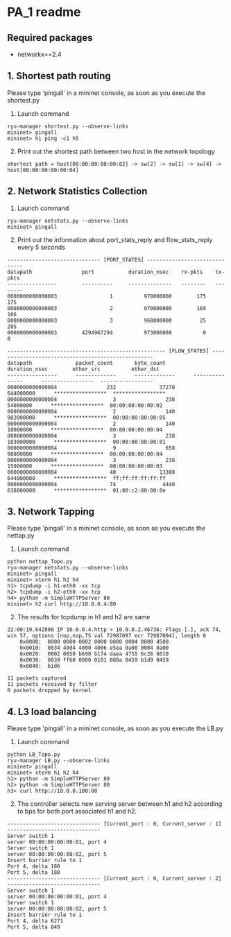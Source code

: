 # PA_1 readme

## Required packages
- networkx==2.4

## 1. Shortest path routing
Please type 'pingall' in a mininet console, as soon as you execute the shortest.py

1. Launch command
 
 ```
 ryu-manager shortest.py --observe-links
 mininet> pingall
 mininet> h1 ping -c1 h5
 ```

2. Print out the shortest path between two host in the network topology
```
shortest path = host[00:00:00:00:00:02] -> sw[2] -> sw[1] -> sw[4] -> host[00:00:00:00:00:04]
```

## 2. Network Statistics Collection

1. Launch command

 ```
 ryu-manager netstats.py --observe-links
 mininet> pingall
 ```

2. Print out the information about port_stats_reply and flow_stats_reply every 5 seconds
```
------------------------------ [PORT_STATES] ------------------------------
datapath                port           duration_nsec    rx-pkts    tx-pkts
----------------        ----------     --------------   --------   --------
0000000000000003                 1          970000000        175        175
0000000000000003                 2          970000000        169        166
0000000000000003                 3          968000000         25        205
0000000000000003        4294967294          973000000          0          8

--------------------------------------------------- [FLOW_STATES] ---------------------------------------------------
datapath              packet_count       byte_count         duration_nsec        ether_src          ether_dst
----------------      -------------      -------------      ---------------      -----------------  -----------------
0000000000000004                232              37278            644000000      *****************  *****************
0000000000000004                  3                238             54000000      *****************  00:00:00:00:00:02
0000000000000004                  2                140            982000000      *****************  00:00:00:00:00:05
0000000000000004                  2                140             10000000      *****************  00:00:00:00:00:04
0000000000000004                  3                238            103000000      *****************  00:00:00:00:00:01
0000000000000004                  9                658             98000000      *****************  00:00:00:00:00:04
0000000000000004                  3                238             15000000      *****************  00:00:00:00:00:03
0000000000000004                 40              13380            644000000      *****************  ff:ff:ff:ff:ff:ff
0000000000000004                 74               4440            638000000      *****************  01:80:c2:00:00:0e
```

## 3. Network Tapping
Please type 'pingall' in a mininet console, as soon as you execute the nettap.py

1. Launch command

 ```
 python nettap_Topo.py
 ryu-manager netstats.py --observe-links
 mininet> pingall
 mininet> xterm h1 h2 h4
 h1> tcpdump -i h1-eth0 -xx tcp
 h2> tcpdump -i h2-eth0 -xx tcp
 h4> python -m SimpleHTTPServer 80
 mininet> h2 curl http://10.0.0.4:80
 ```

2. The results for tcpdump in h1 and h2 are same
```
22:00:19.642890 IP 10.0.0.4.http > 10.0.0.2.46736: Flags [.], ack 74, win 57, options [nop,nop,TS val 72987097 ecr 72987094], length 0
	0x0000:  0000 0000 0002 0000 0000 0004 0800 4500
	0x0010:  0034 40d4 4000 4006 e5ea 0a00 0004 0a00
	0x0020:  0002 0050 b690 b174 daea 4755 6c26 8010
	0x0030:  0039 ff60 0000 0101 080a 0459 b1d9 0459
	0x0040:  b1d6

11 packets captured
11 packets received by filter
0 packets dropped by kernel
```

## 4. L3 load balancing
Please type 'pingall' in a mininet console, as soon as you execute the LB.py

1. Launch command

 ```
 python LB_Topo.py
 ryu-manager LB.py --observe-links
 mininet> pingall
 mininet> xterm h1 h2 h4
 h1> python -m SimpleHTTPServer 80
 h2> python -m SimpleHTTPServer 80
 h3> curl http://10.0.0.100:80
 ```

 2. The controller selects new serving server between h1 and h2 according to bps for both port associated h1 and h2.
 ```
------------------------------ [Current_port : 0, Current_server : 1] ------------------------------
Server switch 1
server 00:00:00:00:00:01, port 4
Server switch 1
server 00:00:00:00:00:02, port 5
Insert barrier rule to 1
Port 4, delta 180
Port 5, delta 180
------------------------------ [Current_port : 0, Current_server : 2] ------------------------------
Server switch 1
server 00:00:00:00:00:01, port 4
Server switch 1
server 00:00:00:00:00:02, port 5
Insert barrier rule to 1
Port 4, delta 6271
Port 5, delta 849
```
